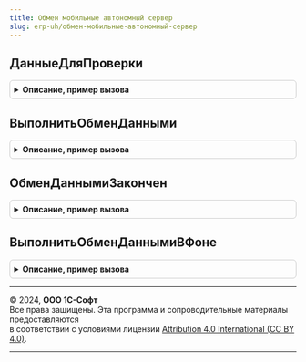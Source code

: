 ```yaml
---
title: Обмен мобильные автономный сервер
slug: erp-uh/обмен-мобильные-автономный-сервер
---
```



## ДанныеДляПроверки
<details style="margin: 1em 0; padding: 0.5em; border: 1px solid #ccc; border-radius: 6px;">

<summary style="font-weight: bold; cursor: pointer;">Описание, пример вызова</summary>

```bsl

// Сервисная функция для начальной инициализации БД, проверяет что синхронизация данных ранее не проводилась
// Возвращаемое значение:
//	Структура - коллекция, которая содержит следующие свойства:
//		* КодУзлаОбмена - Строка - код узла .
//
Функция ДанныеДляПроверки() Экспорт
```

Пример вызова
```bsl
Результат = ОбменМобильныеАвтономныйСервер.ДанныеДляПроверки() 
```
</details>

## ВыполнитьОбменДанными
<details style="margin: 1em 0; padding: 0.5em; border: 1px solid #ccc; border-radius: 6px;">

<summary style="font-weight: bold; cursor: pointer;">Описание, пример вызова</summary>

```bsl

// Процедура выполняет синхронизацию данных с основной базой. через опубликованный ею веб-сервис
Процедура ВыполнитьОбменДанными() Экспорт
```

Пример вызова
```bsl
ОбменМобильныеАвтономныйСервер.ВыполнитьОбменДанными() 
```
</details>

## ОбменДаннымиЗакончен
<details style="margin: 1em 0; padding: 0.5em; border: 1px solid #ccc; border-radius: 6px;">

<summary style="font-weight: bold; cursor: pointer;">Описание, пример вызова</summary>

```bsl

// Функция проверки завершенности фонового задания
// Функция анализирует состояние фонового задания и информацию
// о возникших ошибках
//
// Параметры:
//  Идентификатор - УникальныйИдентификатор - идентификатор фонового задания
//  ТекстОшибки - Строка - параметр для возврата информации об ошибках
//
// Возвращаемое значение:
//  Булево - Истина, если задание завершено
//
Функция ОбменДаннымиЗакончен(Идентификатор, ТекстОшибки) Экспорт
```

Пример вызова
```bsl
Результат = ОбменМобильныеАвтономныйСервер.ОбменДаннымиЗакончен(Идентификатор, ТекстОшибки) 
```
</details>

## ВыполнитьОбменДаннымиВФоне
<details style="margin: 1em 0; padding: 0.5em; border: 1px solid #ccc; border-radius: 6px;">

<summary style="font-weight: bold; cursor: pointer;">Описание, пример вызова</summary>

```bsl

// Функция запускает фоновое задание для синхронизации данных
// Возвращаемое значение:
//  УникальныйИдентификатор
//
Функция ВыполнитьОбменДаннымиВФоне() Экспорт
```

Пример вызова
```bsl
Результат = ОбменМобильныеАвтономныйСервер.ВыполнитьОбменДаннымиВФоне() 
```
</details>

---

© 2024, **ООО 1С-Софт**  
Все права защищены. Эта программа и сопроводительные материалы предоставляются  
в соответствии с условиями лицензии [Attribution 4.0 International (CC BY 4.0)](https://creativecommons.org/licenses/by/4.0/legalcode).

---
